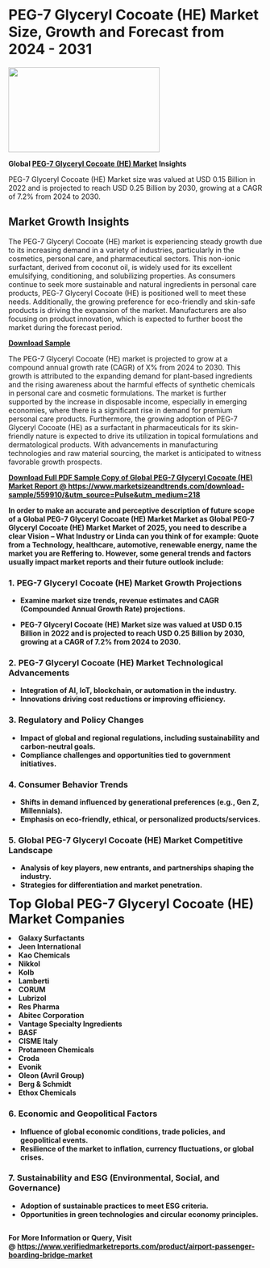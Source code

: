 <H1>PEG-7 Glyceryl Cocoate (HE) Market Size, Growth and Forecast from 2024 - 2031</H1><img class="aligncenter size-medium wp-image-584254" src="https://thirdeyenews.in/wp-content/uploads/2024/09/Global-Market-Research-300x168.jpeg" alt="" width="300" height="168" /><p><strong>Global&nbsp;<a href="https://www.marketsizeandtrends.com/download-sample/559910/&amp;utm_source=Pulse&amp;utm_medium=218">PEG-7 Glyceryl Cocoate (HE) Market</a> Insights</strong></p><p>PEG-7 Glyceryl Cocoate (HE) Market size was valued at USD 0.15 Billion in 2022 and is projected to reach USD 0.25 Billion by 2030, growing at a CAGR of 7.2% from 2024 to 2030.</p><p><h2>Market Growth Insights</h2> <p>The PEG-7 Glyceryl Cocoate (HE) market is experiencing steady growth due to its increasing demand in a variety of industries, particularly in the cosmetics, personal care, and pharmaceutical sectors. This non-ionic surfactant, derived from coconut oil, is widely used for its excellent emulsifying, conditioning, and solubilizing properties. As consumers continue to seek more sustainable and natural ingredients in personal care products, PEG-7 Glyceryl Cocoate (HE) is positioned well to meet these needs. Additionally, the growing preference for eco-friendly and skin-safe products is driving the expansion of the market. Manufacturers are also focusing on product innovation, which is expected to further boost the market during the forecast period.</p> <p><strong><a href="#">Download Sample</a></strong></p> <p>The PEG-7 Glyceryl Cocoate (HE) market is projected to grow at a compound annual growth rate (CAGR) of X% from 2024 to 2030. This growth is attributed to the expanding demand for plant-based ingredients and the rising awareness about the harmful effects of synthetic chemicals in personal care and cosmetic formulations. The market is further supported by the increase in disposable income, especially in emerging economies, where there is a significant rise in demand for premium personal care products. Furthermore, the growing adoption of PEG-7 Glyceryl Cocoate (HE) as a surfactant in pharmaceuticals for its skin-friendly nature is expected to drive its utilization in topical formulations and dermatological products. With advancements in manufacturing technologies and raw material sourcing, the market is anticipated to witness favorable growth prospects.</p> <p><strong><a href="#"></p><p><span class=""><strong>Download Full PDF Sample Copy of Global PEG-7 Glyceryl Cocoate (HE) Market Report</strong> @ <a href="https://www.marketsizeandtrends.com/download-sample/559910/&amp;utm_source=Pulse&amp;utm_medium=218" target="_blank">https://www.marketsizeandtrends.com/download-sample/559910/&amp;utm_source=Pulse&amp;utm_medium=218</a></span></p><p>In order to make an accurate and perceptive description of future scope of a Global&nbsp;PEG-7 Glyceryl Cocoate (HE) Market Market as Global&nbsp;PEG-7 Glyceryl Cocoate (HE) Market Market of 2025, you need to describe a clear Vision &ndash; What Industry or Linda can you think of for example: Quote from a Technology, healthcare, automotive, renewable energy, name the market you are Reffering to. However, some general trends and factors usually impact market reports and their future outlook include:</p><h3>1.&nbsp;<strong>PEG-7 Glyceryl Cocoate (HE) Market Growth Projections</strong></h3><ul><li>Examine market size trends, revenue estimates and CAGR (Compounded Annual Growth Rate) projections.</li><li><p>PEG-7 Glyceryl Cocoate (HE) Market size was valued at USD 0.15 Billion in 2022 and is projected to reach USD 0.25 Billion by 2030, growing at a CAGR of 7.2% from 2024 to 2030.</p></li></ul><h3>2.&nbsp;<strong>PEG-7 Glyceryl Cocoate (HE) Market Technological Advancements</strong></h3><ul><li>Integration of AI, IoT, blockchain, or automation in the industry.</li><li>Innovations driving cost reductions or improving efficiency.</li></ul><h3>3.&nbsp;<strong>Regulatory and Policy Changes</strong></h3><ul><li>Impact of global and regional regulations, including sustainability and carbon-neutral goals.</li><li>Compliance challenges and opportunities tied to government initiatives.</li></ul><h3>4.&nbsp;<strong>Consumer Behavior Trends</strong></h3><ul><li>Shifts in demand influenced by generational preferences (e.g., Gen Z, Millennials).</li><li>Emphasis on eco-friendly, ethical, or personalized products/services.</li></ul><h3>5.&nbsp;<strong>Global PEG-7 Glyceryl Cocoate (HE) Market Competitive Landscape</strong></h3><ul><li>Analysis of key players, new entrants, and partnerships shaping the industry.</li><li>Strategies for differentiation and market penetration.</li></ul><p data-pm-slice="1 1 []"><span style="color: inherit; font-family: inherit; font-size: 25px;">Top Global PEG-7 Glyceryl Cocoate (HE) Market Companies</span></p><div class="" data-test-id=""><p><li>Galaxy Surfactants</li><li> Jeen International</li><li> Kao Chemicals</li><li> Nikkol</li><li> Kolb</li><li> Lamberti</li><li> CORUM</li><li> Lubrizol</li><li> Res Pharma</li><li> Abitec Corporation</li><li> Vantage Specialty Ingredients</li><li> BASF</li><li> CISME Italy</li><li> Protameen Chemicals</li><li> Croda</li><li> Evonik</li><li> Oleon (Avril Group)</li><li> Berg & Schmidt</li><li> Ethox Chemicals</li></p></div><h3>6.&nbsp;<strong>Economic and Geopolitical Factors</strong></h3><ul><li>Influence of global economic conditions, trade policies, and geopolitical events.</li><li>Resilience of the market to inflation, currency fluctuations, or global crises.</li></ul><h3>7.&nbsp;<strong>Sustainability and ESG (Environmental, Social, and Governance)</strong></h3><ul><li>Adoption of sustainable practices to meet ESG criteria.</li><li>Opportunities in green technologies and circular economy principles.</li></ul><h2><strong style="font-size: 14px;">For More Information or Query, Visit @&nbsp;</strong><a style="background-color: #ffffff; font-size: 14px;" href="https://www.marketsizeandtrends.com/report/peg-7-glyceryl-cocoate-he-market/" target="_blank">https://www.verifiedmarketreports.com/product/airport-passenger-boarding-bridge-market</a></h2>
